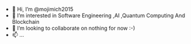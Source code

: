 - 👋 Hi, I’m @mojimich2015
- 👀 I’m interested in Software Engineering ,AI ,Quantum Computing And Blockchain
- 💞️ I’m looking to collaborate on nothing for now :-)
- 📫 ...

<!---
mojimich2015/mojimich2015 is a ✨ special ✨ repository because its `README.md` (this file) appears on your GitHub profile.
You can click the Preview link to take a look at your changes.
--->
